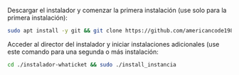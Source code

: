 Descargar el instalador y comenzar la primera instalación (use solo para la primera instalación):

```bash
sudo apt install -y git && git clone https://github.com/americancode1989/instalador-whaticket.git && sudo chmod -R 777 instalador-whaticket && cd instalador-whaticket && sudo ./install_primaria
```

Acceder al director del instalador y iniciar instalaciones adicionales (use este comando para una segunda o más instalación:
```bash
cd ./instalador-whaticket && sudo ./install_instancia
```

